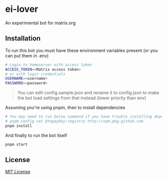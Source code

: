 # ei-lover

An experimental bot for matrix.org

## Installation

To run this bot you must have these environment variables present (or you can put them in .env)

```bash
# Login to homeserver with access token
ACCESS_TOKEN=<Matrix access token>
# or with login credentials
USERNAME=<username>
PASSWORD=<password>
```

> You can edit config.sample.json and rename it to config.json to make the bot load settings
> from that instead (lower priority than env)

Assuming you're using pnpm, then to install dependencies

```bash
# You may need to run below command if you have trouble installing dependencies
# pnpm config set @teppyboy:registry http://npm.pkg.github.com
pnpm install
```

And finally to run the bot itself

```bash
pnpm start
```

## License

[MIT License](./LICENSE)
